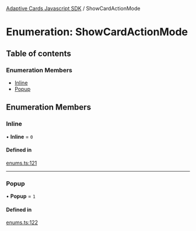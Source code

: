 [Adaptive Cards Javascript SDK](../README.md) / ShowCardActionMode

# Enumeration: ShowCardActionMode

## Table of contents

### Enumeration Members

- [Inline](ShowCardActionMode.md#inline)
- [Popup](ShowCardActionMode.md#popup)

## Enumeration Members

### Inline

• **Inline** = ``0``

#### Defined in

[enums.ts:121](https://github.com/asseco-see/AdaptiveCards/blob/d5d2c7b75/source/nodejs/adaptivecards/src/enums.ts#L121)

___

### Popup

• **Popup** = ``1``

#### Defined in

[enums.ts:122](https://github.com/asseco-see/AdaptiveCards/blob/d5d2c7b75/source/nodejs/adaptivecards/src/enums.ts#L122)
